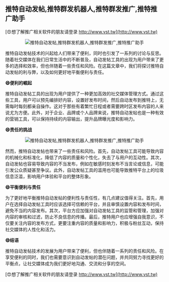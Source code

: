 ## **推特自动发帖,推特群发机器人,推特群发推广,推特推广助手**

[😍想了解推广相关软件的朋友请登录 http://www.vst.tw](http://www.vst.tw)

 <center><img src="https://vst.tw/MP4/tuiguang/png/8.png" alt="推特自动发帖,推特群发机器人,推特群发推广,推特推广助手"></center>

推特自动发帖技术的兴起给人们带来了便利，同时也引发了一系列的讨论与反思。随着社交媒体在我们日常生活中的不断普及，自动发帖工具的出现为用户带来了更多的选择和效率，但也伴随着一些责任和风险。在这篇文章中，我们将探讨推特自动发帖的利与弊，以及如何更好地平衡便利与责任。

**😄便利的崛起**

推特自动发帖工具的出现为用户提供了一种更加高效的社交媒体管理方式。通过这些工具，用户可以预先编排好内容，设置好发布时间，然后自动发布到推特上，无需每时每刻都亲自操作。这对于那些有着繁忙日程或者需要跨时区发布内容的人来说尤为方便。此外，对于企业、品牌或个人品牌来说，推特自动发帖也是一种有效的营销工具，可以保持持续的内容输出，提升品牌曝光度和影响力。

**😄责任的挑战**

 <center><img src="https://vst.tw/MP4/tuiguang/png/6.png" alt="推特自动发帖,推特群发机器人,推特群发推广,推特推广助手"></center>

然而，推特自动发帖也带来了一些责任和风险。首先，自动发帖工具可能导致内容的机械化和标准化，降低了内容的质量和个性化，失去了与用户的互动性。其次，自动发帖也容易导致内容的不当发布，例如在敏感时刻发布不当言论或信息，可能引发公众质疑甚至争议。此外，自动发帖工具的滥用也可能导致推特平台上的垃圾信息泛滥，影响用户体验和平台的整体形象。

**😄平衡便利与责任**

为了更好地平衡推特自动发帖的便利性与责任性，有几点建议值得关注。首先，用户在选择自动发帖工具时应该选择可信赖的平台，并且审慎设置内容和发布时间，避免不当的内容发布。其次，平台方应加强对自动发帖工具的监管和管理，加强对内容的审核和过滤，防止不良信息的传播。最后，推特用户也应增强自我意识，不仅要关注内容的发布方式，更要注重内容的质量和影响力，积极与粉丝互动，保持社交媒体的人性化和活力。

**😄结语**

推特自动发帖技术的发展为用户带来了便利，但也伴随着一系列的责任和风险。在享受便利的同时，我们也需要意识到自动发帖的潜在问题，并共同努力寻找更好的平衡点，让社交媒体成为我们更好地沟通、交流和分享的空间。

[😍想了解推广相关软件的朋友请登录 http://www.vst.tw](http://www.vst.tw)



